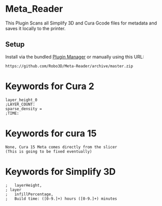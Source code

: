 # Meta_Reader

This Plugin Scans all Simplify 3D and Cura Gcode files for metadata and saves it locally to the printer.

## Setup

Install via the bundled [Plugin Manager](https://github.com/foosel/OctoPrint/wiki/Plugin:-Plugin-Manager)
or manually using this URL:

    https://github.com/Robo3D/Meta-Reader/archive/master.zip
    
    
# Keywords for Cura 2

```
layer_height_0
;LAYER_COUNT:
sparse_density =
;TIME:
```

# Keywords for cura 15

```
None, Cura 15 Meta comes directly from the slicer
(This is going to be fixed eventually)
```
# Keywords for Simplify 3D

```
;   layerHeight,
; layer 
;   infillPercentage,
;   Build time: ([0-9.]+) hours ([0-9.]+) minutes
```
